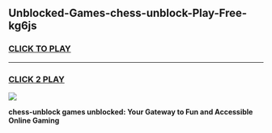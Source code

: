 
## Unblocked-Games-chess-unblock-Play-Free-kg6js
<h3>
<a href="https://premium76.site?title=chess-unblock&ref=18A1">CLICK TO PLAY</a></h3>
<hr>

<h3>
<a href="https://premium76.site?title=chess-unblock&ref=18A1">CLICK 2 PLAY</a>
  
</h3>

<a href="https://premium76.site?title=chess-unblock&ref=18A1"><img src="https://clearcache.store/games.png"></a>


**chess-unblock games unblocked: Your Gateway to Fun and Accessible Online Gaming**
